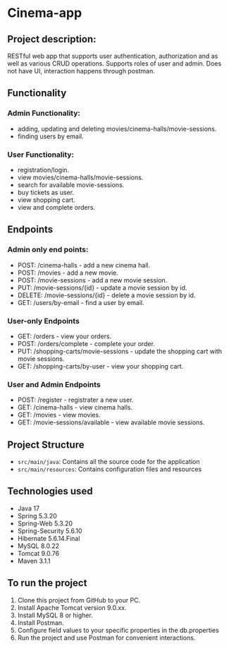 ﻿# Cinema-app 
 ## Project description:
 RESTful web app that supports user authentication, authorization and as well as various CRUD operations. Supports roles of user and admin. Does not have UI, interaction happens through postman.
## Functionality 
### Admin Functionality: 
+ adding, updating and deleting movies/cinema-halls/movie-sessions.
+ finding users by email.

### User Functionality:
+ registration/login.
+ view movies/cinema-halls/movie-sessions.
+ search for available movie-sessions.
+ buy tickets as user.
+ view shopping cart.
+ view and complete orders.

## Endpoints 
### Admin only end points: 
+ POST: /cinema-halls - add a new cinema hall.
+ POST: /movies - add a new movie.
+ POST: /movie-sessions - add a new movie session.
+ PUT: /movie-sessions/{id} - update a movie session by id.
+ DELETE: /movie-sessions/{id} - delete a movie session by id.
+ GET: /users/by-email - find a user by email.

### User-only Endpoints
+ GET: /orders - view your orders.
+ POST: /orders/complete - complete your order.
+ PUT: /shopping-carts/movie-sessions - update the shopping cart with movie sessions.
+ GET: /shopping-carts/by-user - view your shopping cart.

### User and Admin Endpoints
+ POST: /register - registrater a new user.
+ GET: /cinema-halls - view cinema halls.
+ GET: /movies - view movies.
+ GET: /movie-sessions/available - view available movie sessions.

## Project Structure
+ ``` src/main/java ```: Contains all the source code for the application
+ ``` src/main/resources ```: Contains configuration files and resources

## Technologies used
+ Java 17
+ Spring 5.3.20
+ Spring-Web 5.3.20
+ Spring-Security 5.6.10
+ Hibernate 5.6.14.Final
+ MySQL 8.0.22
+ Tomcat 9.0.76
+ Maven 3.1.1

## To run the project
1. Clone this project from GitHub to your PC.
1. Install Apache Tomcat version 9.0.xx.
1. Install MySQL 8 or higher.
1. Install Postman.
1. Configure field values to your specific properties in the db.properties
1. Run the project and use Postman for convenient interactions.


  
